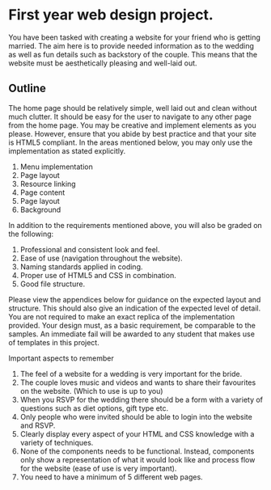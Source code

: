 # First year web design project. 


You have been tasked with creating a website for your friend who is getting married. The aim here is to provide needed information as to the wedding as well as fun details such as backstory of the couple. This means that the website must be aesthetically pleasing and well-laid out. 


## Outline
The home page should be relatively simple, well laid out and clean without much clutter. It should be easy for the user to navigate to any other page from the home page. 
You may be creative and implement elements as you please. However, ensure that you abide by best practice and that your site is HTML5 compliant. In the areas mentioned below, you may only use the implementation as stated explicitly.

1.	Menu implementation 
2.	Page layout
3.	Resource linking
4.	Page content  
5.	Page layout
6.	Background

In addition to the requirements mentioned above, you will also be graded on the following:
1.	Professional and consistent look and feel.
2.  Ease of use (navigation throughout the website).
3.	Naming standards applied in coding.
4.	Proper use of HTML5 and CSS in combination.
5.  Good file structure.

Please view the appendices below for guidance on the expected layout and structure. This should also give an indication of the expected level of detail. You are not required to make an exact replica of the implementation provided. Your design must, as a basic requirement, be comparable to the samples.
An immediate fail will be awarded to any student that makes use of templates in this project.

Important aspects to remember
1.	The feel of a website for a wedding is very important for the bride.
2.	The couple loves music and videos and wants to share their favourites on the website. (Which to use is up to you)
3.	When you RSVP for the wedding there should be a form with a variety of questions such as diet options, gift type etc.
4.	Only people who were invited should be able to login into the website and RSVP.
5.	Clearly display every aspect of your HTML and CSS knowledge with a variety of techniques.
6.	None of the components needs to be functional. Instead, components only show a representation of what it would look like and process flow for the website (ease of use is very important).
7.	You need to have a minimum of 5 different web pages.
